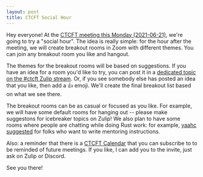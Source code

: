 ```yaml
---
layout: post
title: CTCFT Social Hour
---
```


Hey everyone! At the [CTCFT meeting this Monday (2021-06-21)](https://rust-ctcft.github.io/ctcft/meetings/2021-06-21.html), we're going to try a "social hour". The idea is really simple: for the hour after the meeting, we will create breakout rooms in Zoom with different themes. You can join any breakout room you like and hangout.

<!--more-->

The themes for the breakout rooms will be based on suggestions. If you have an idea for a room you'd like to try, you can post it in a [dedicated topic on the #ctcft Zulip stream](https://rust-lang.zulipchat.com/#narrow/stream/286036-ctcft/topic/social.20hour.202021-06-21). Or, if you see somebody else has posted an idea that you like, then add a 👍 emoji. We'll create the final breakout list based on what we see there.

The breakout rooms can be as casual or focused as you like. For example, we will have some default rooms for hanging out -- please make suggestons for icebreaker topics on Zulip! We also plan to have some rooms where people are chatting while doing Rust work: for example, [yaahc suggested](https://zulip-archive.rust-lang.org/286036ctcft/69346socialhour20210621.html#243077876) for folks who want to write mentoring instructions.

Also: a reminder that there is a [CTCFT Calendar](https://calendar.google.com/calendar/u/0/embed?src=7n0vvoqfe0kbnk6i04uiu52t30@group.calendar.google.com&ctz=America/New_York) that you can subscribe to to be reminded of future meetings. If you like, I can add you to the invite, just ask on Zulip or Discord. 

See you there!
